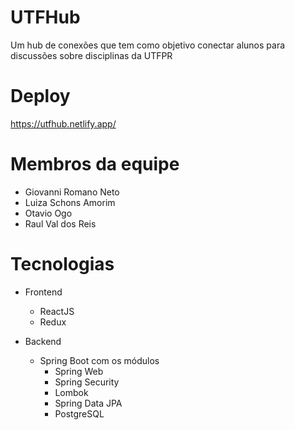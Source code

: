 # UTFHub
Um hub de conexões que tem como objetivo conectar alunos para discussões sobre disciplinas da UTFPR

# Deploy
https://utfhub.netlify.app/

# Membros da equipe
- Giovanni Romano Neto
- Luiza Schons Amorim
- Otavio Ogo
- Raul Val dos Reis

# Tecnologias
- Frontend
  - ReactJS
  - Redux

- Backend
  - Spring Boot com os módulos
    - Spring Web
    - Spring Security
    - Lombok
    - Spring Data JPA
    - PostgreSQL
